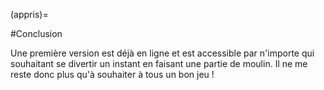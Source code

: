 (appris)=

#Conclusion

Une première version est déjà en ligne et est accessible par n'importe qui souhaitant se divertir un instant en faisant une partie de moulin. Il ne me reste donc plus qu'à souhaiter à tous un bon jeu !
